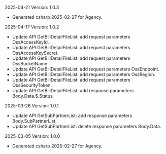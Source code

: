 2025-04-21 Version: 1.0.3
- Generated csharp 2025-02-27 for Agency.

2025-04-17 Version: 1.0.2
- Update API GetBillDetailFileList: add request parameters OssAccessKeyId.
- Update API GetBillDetailFileList: add request parameters OssAccessKeySecret.
- Update API GetBillDetailFileList: add request parameters OssBucketName.
- Update API GetBillDetailFileList: add request parameters OssEndpoint.
- Update API GetBillDetailFileList: add request parameters OssRegion.
- Update API GetBillDetailFileList: add request parameters OssSecurityToken.
- Update API GetBillDetailFileList: add response parameters Body.Data.$.Status.


2025-03-28 Version: 1.0.1
- Update API GetSubPartnerList: add response parameters Body.SubPartnerList.
- Update API GetSubPartnerList: delete response parameters Body.Data.


2025-03-05 Version: 1.0.0
- Generated csharp 2025-02-27 for Agency.

